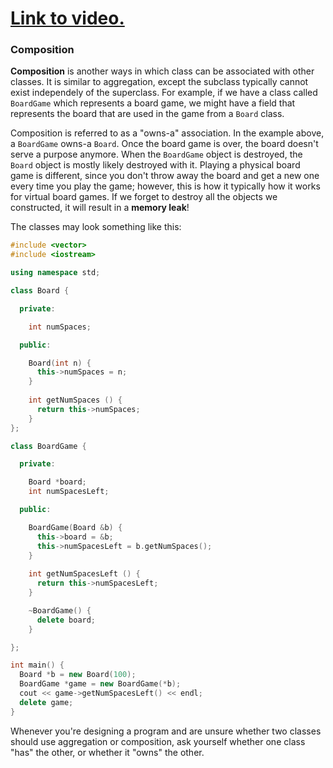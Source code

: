 # [Link to video.](TODO)

### Composition

**Composition** is another ways in which class can be associated with other classes. It is similar to aggregation, except the subclass typically cannot exist independely of the superclass. For example, if we have a class called `BoardGame` which represents a board game, we might have a field that represents the board that are used in the game from a `Board` class.

Composition is referred to as a "owns-a" association. In the example above, a `BoardGame` owns-a `Board`. Once the board game is over, the board doesn't serve a purpose anymore.  When the `BoardGame` object is destroyed, the `Board` object is mostly likely destroyed with it. Playing a physical board game is different, since you don't throw away the board and get a new one every time you play the game; however, this is how it typically how it works for virtual board games. If we forget to destroy all the objects we constructed, it will result in a **memory leak**!

The classes may look something like this:

```cpp
#include <vector>
#include <iostream>

using namespace std;

class Board {

  private:

    int numSpaces;

  public: 

    Board(int n) { 
      this->numSpaces = n;
    }
    
    int getNumSpaces () {
      return this->numSpaces;
    }
};

class BoardGame {

  private:

    Board *board;
    int numSpacesLeft;

  public: 

    BoardGame(Board &b) { 
      this->board = &b;
      this->numSpacesLeft = b.getNumSpaces();
    }
    
    int getNumSpacesLeft () {
      return this->numSpacesLeft;
    }

    ~BoardGame() {
      delete board;
    }

};

int main() {
  Board *b = new Board(100);
  BoardGame *game = new BoardGame(*b);
  cout << game->getNumSpacesLeft() << endl;
  delete game;
}
```

Whenever you're designing a program and are unsure whether two classes should use aggregation or composition, ask yourself whether one class "has" the other, or whether it "owns" the other.

